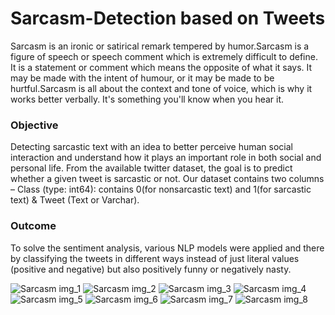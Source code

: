 # Sarcasm-Detection based on Tweets

Sarcasm is an ironic or satirical remark tempered by humor.Sarcasm is a figure of speech or speech comment which is extremely difficult to define. It is a statement or comment which means the opposite of what it says. It may be made with the intent of humour, or it may be made to be hurtful.Sarcasm is all about the context and tone of voice, which is why it works better verbally. It's something you'll know when you hear it.

### **Objective**
Detecting sarcastic text with an idea to better perceive human social interaction and understand how it plays an important role in both social and personal life. From the available twitter dataset, the goal is to predict whether a given tweet is sarcastic or not. Our dataset contains two columns – Class (type: int64): contains 0(for nonsarcastic text) and 1(for sarcastic text) & Tweet (Text or Varchar). 

### **Outcome**
To solve the sentiment analysis, various NLP models were applied and there by classifying the tweets in different ways instead of just literal values (positive and negative) but also positively funny or negatively nasty.

![Sarcasm img_1](https://user-images.githubusercontent.com/68693473/145669605-a94b3637-1797-4921-94e6-6f4e613b648e.PNG)
![Sarcasm img_2](https://user-images.githubusercontent.com/68693473/145669606-c239bc7c-60a2-42db-8792-d1d6fa2f61c8.PNG)
![Sarcasm img_3](https://user-images.githubusercontent.com/68693473/145669608-13a34150-a410-4320-b1a1-94a0e4b43e5e.PNG)
![Sarcasm img_4](https://user-images.githubusercontent.com/68693473/145669611-12a4e981-8ca9-4321-a425-68cfb4a48a08.PNG)
![Sarcasm img_5](https://user-images.githubusercontent.com/68693473/145669612-c3d78eee-6861-44aa-93e3-91b942008b11.PNG)
![Sarcasm img_6](https://user-images.githubusercontent.com/68693473/145669614-61158ef1-0f66-46d8-8c7b-50c3872bb929.PNG)
![Sarcasm img_7](https://user-images.githubusercontent.com/68693473/145669617-d27c4a2b-2a62-480b-a033-f114a0cbb492.PNG)
![Sarcasm img_8](https://user-images.githubusercontent.com/68693473/145669620-9187b810-faed-4e9c-b81f-4d2f435f8154.PNG)
